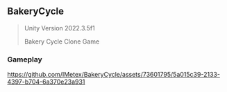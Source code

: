 ## BakeryCycle
> Unity Version 2022.3.5f1
> 
> Bakery Cycle Clone Game

###  Gameplay



https://github.com/IMetex/BakeryCycle/assets/73601795/5a015c39-2133-4397-b704-6a370e23a931


